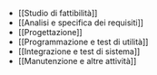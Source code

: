 - [[Studio di fattibilità]]
- [[Analisi e specifica dei requisiti]]
- [[Progettazione]]
- [[Programmazione e test di utilità]]
- [[Integrazione e test di sistema]]
- [[Manutenzione e altre attività]]